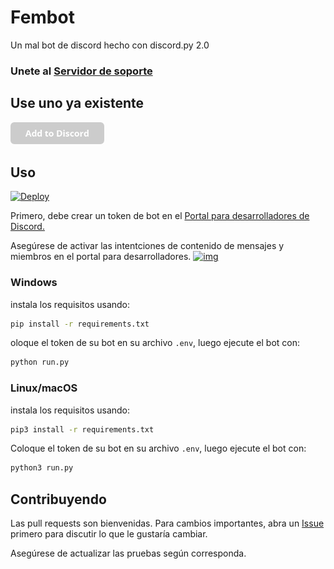 # Fembot 

Un mal bot de discord hecho con discord.py 2.0
### Unete al [Servidor de soporte](https://galactiko.net/support)

## Use uno ya existente

<a href="https://galactiko.net/invite">
  <img src="https://github.com/ggalactiko/fembot/blob/main/assets/button_add-to-discord.png?raw=true" alt="add button" width="150"/>
 </a>

## Uso
[![Deploy](https://www.herokucdn.com/deploy/button.svg)](https://heroku.com/deploy?template=https://github.com/ggalactiko/fembot)

Primero, debe crear un token de bot en el [Portal para desarrolladores de Discord.](https://discordapp.com/developers/applications/me)

Asegúrese de activar las intentciones de contenido de mensajes y miembros en el portal para desarrolladores.
[![img](https://cdn.discordapp.com/attachments/969632808920305704/987877147253284934/unknown.png)](#)


### Windows
instala los requisitos usando:
```bash
pip install -r requirements.txt
```

oloque el token de su bot en su archivo `.env`, luego ejecute el bot con:
```bash
python run.py
```

### Linux/macOS
instala los requisitos usando:
```bash
pip3 install -r requirements.txt
```

Coloque el token de su bot en su archivo `.env`, luego ejecute el bot con:
```bash
python3 run.py
```

## Contribuyendo
Las pull requests son bienvenidas. Para cambios importantes, abra un [Issue](https://github.com/ggalactiko/fembot/issues) primero para discutir lo que le gustaría cambiar.

Asegúrese de actualizar las pruebas según corresponda.
